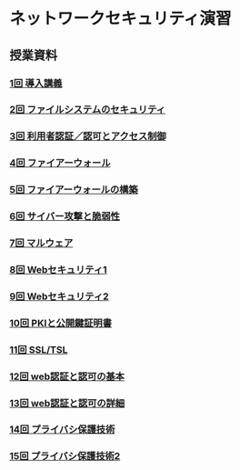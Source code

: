 # ネットワークセキュリティ演習
## 授業資料

### [1回 導入講義](./nd01.md)

### [2回 ファイルシステムのセキュリティ](./nd02.md)

### [3回 利用者認証／認可とアクセス制御](./nd03.md)

### [4回 ファイアーウォール](./nd04.md)

### [5回 ファイアーウォールの構築](./nd05.md)


### [6回 サイバー攻撃と脆弱性](./nd06.md)


### [7回 マルウェア](./nd07.md)


### [8回 Webセキュリティ1](./nd08.md)


### [9回 Webセキュリティ2](./nd09.md)


### [10回 PKIと公開鍵証明書](./nd10.md)


### [11回 SSL/TSL](./nd11.md)


### [12回 web認証と認可の基本](./nd12.md)


### [13回  web認証と認可の詳細](./nd13.md)


### [14回  プライバシ保護技術](./nd14.md)

### [15回  プライバシ保護技術2](./nd15.md)
